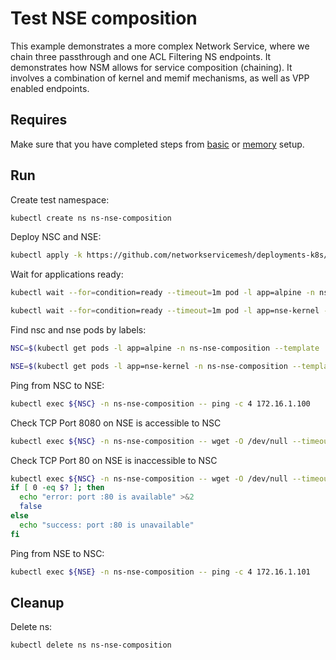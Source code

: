 # Test NSE composition

This example demonstrates a more complex Network Service, where we chain three passthrough and one ACL Filtering NS endpoints.
It demonstrates how NSM allows for service composition (chaining).
It involves a combination of kernel and memif mechanisms, as well as VPP enabled endpoints.

## Requires

Make sure that you have completed steps from [basic](../../basic) or [memory](../../memory) setup.

## Run

Create test namespace:
```bash
kubectl create ns ns-nse-composition
```

Deploy NSC and NSE:
```bash
kubectl apply -k https://github.com/networkservicemesh/deployments-k8s/examples/features/nse-composition?ref=f2f32c367a72a5ebd5d43fe6a9d8aa13d38dd71c
```

Wait for applications ready:
```bash
kubectl wait --for=condition=ready --timeout=1m pod -l app=alpine -n ns-nse-composition
```
```bash
kubectl wait --for=condition=ready --timeout=1m pod -l app=nse-kernel -n ns-nse-composition
```

Find nsc and nse pods by labels:
```bash
NSC=$(kubectl get pods -l app=alpine -n ns-nse-composition --template '{{range .items}}{{.metadata.name}}{{"\n"}}{{end}}')
```
```bash
NSE=$(kubectl get pods -l app=nse-kernel -n ns-nse-composition --template '{{range .items}}{{.metadata.name}}{{"\n"}}{{end}}')
```

Ping from NSC to NSE:
```bash
kubectl exec ${NSC} -n ns-nse-composition -- ping -c 4 172.16.1.100
```

Check TCP Port 8080 on NSE is accessible to NSC
```bash
kubectl exec ${NSC} -n ns-nse-composition -- wget -O /dev/null --timeout 5 "172.16.1.100:8080"
```

Check TCP Port 80 on NSE is inaccessible to NSC
```bash
kubectl exec ${NSC} -n ns-nse-composition -- wget -O /dev/null --timeout 5 "172.16.1.100:80"
if [ 0 -eq $? ]; then
  echo "error: port :80 is available" >&2
  false
else
  echo "success: port :80 is unavailable"
fi
```

Ping from NSE to NSC:
```bash
kubectl exec ${NSE} -n ns-nse-composition -- ping -c 4 172.16.1.101
```

## Cleanup

Delete ns:
```bash
kubectl delete ns ns-nse-composition
```
